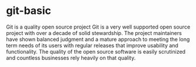 # git-basic

Git is a quality open source project
Git is a very well supported open source project with over a decade of solid stewardship. The project 
maintainers have shown balanced judgment and a mature approach to meeting the long term needs of its users 
with regular releases that improve usability and functionality. The quality of the open source software is 
easily scrutinized and countless businesses rely heavily on that quality.
